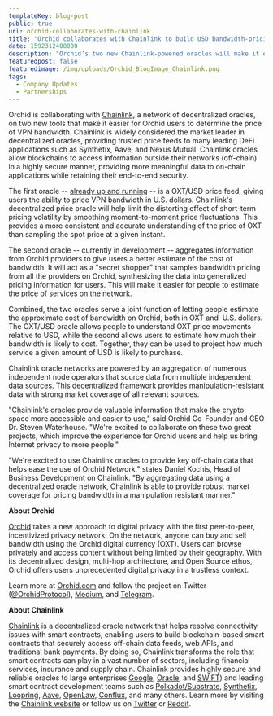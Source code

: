 ```yaml
---
templateKey: blog-post
public: true
url: orchid-collaborates-with-chainlink
title: "Orchid collaborates with Chainlink to build USD bandwidth-pricing oracles"
date: 1592312400000
description: "Orchid’s two new Chainlink-powered oracles will make it easier for people to understand the approximate U.S. dollar cost of VPN bandwidth"
featuredpost: false
featuredimage: /img/uploads/Orchid_BlogImage_Chainlink.png
tags:
  - Company Updates
  - Partnerships
---
```


Orchid is collaborating with [Chainlink](https://chain.link/), a network of decentralized oracles, on two new tools that make it easier for Orchid users to determine the price of VPN bandwidth. Chainlink is widely considered the market leader in decentralized oracles, providing trusted price feeds to many leading DeFi applications such as Synthetix, Aave, and Nexus Mutual. Chainlink oracles allow blockchains to access information outside their networks (off-chain) in a highly secure manner, providing more meaningful data to on-chain applications while retaining their end-to-end security.

The first oracle -- [already up and running](https://feeds.chain.link/) -- is a OXT/USD price feed, giving users the ability to price VPN bandwidth in U.S. dollars. Chainlink's decentralized price oracle will help limit the distorting effect of short-term pricing volatility by smoothing moment-to-moment price fluctuations. This provides a more consistent and accurate understanding of the price of OXT than sampling the spot price at a given instant.

The second oracle -- currently in development -- aggregates information from Orchid providers to give users a better estimate of the cost of bandwidth. It will act as a "secret shopper" that samples bandwidth pricing from all the providers on Orchid, synthesizing the data into generalized pricing information for users. This will make it easier for people to estimate the price of services on the network.

Combined, the two oracles serve a joint function of letting people estimate the approximate cost of bandwidth on Orchid, both in OXT and  U.S. dollars. The OXT/USD oracle allows people to understand OXT price movements relative to USD, while the second allows users to estimate how much their bandwidth is likely to cost. Together, they can be used to project how much service a given amount of USD is likely to purchase.

Chainlink oracle networks are powered by an aggregation of numerous independent node operators that source data from multiple independent data sources. This decentralized framework provides manipulation-resistant data with strong market coverage of all relevant sources.

"Chainlink's oracles provide valuable information that make the crypto space more accessible and easier to use," said Orchid Co-Founder and CEO Dr. Steven Waterhouse. "We're excited to collaborate on these two great projects, which improve the experience for Orchid users and help us bring Internet privacy to more people."

"We're excited to use Chainlink oracles to provide key off-chain data that helps ease the use of Orchid Network," states Daniel Kochis, Head of Business Development on Chainlink. "By aggregating data using a decentralized oracle network, Chainlink is able to provide robust market coverage for pricing bandwidth in a manipulation resistant manner."

**About Orchid**

[Orchid](https://www.orchid.com/) takes a new approach to digital privacy with the first peer-to-peer, incentivized privacy network. On the network, anyone can buy and sell bandwidth using the Orchid digital currency (OXT). Users can browse privately and access content without being limited by their geography. With its decentralized design, multi-hop architecture, and Open Source ethos, Orchid offers users unprecedented digital privacy in a trustless context.

Learn more at [Orchid.com](https://www.orchid.com/) and follow the project on Twitter ([@OrchidProtocol](https://twitter.com/orchidprotocol?lang=en)), [Medium](https://medium.com/orchid-labs), and [Telegram](https://www.t.me/OrchidOfficial).

**About Chainlink**

[Chainlink](https://chain.link) is a decentralized oracle network that helps resolve connectivity issues with smart contracts, enabling users to build blockchain-based smart contracts that securely access off-chain data feeds, web APIs, and traditional bank payments. By doing so, Chainlink transforms the role that smart contracts can play in a vast number of sectors, including financial services, insurance and supply chain. Chainlink provides highly secure and reliable oracles to large enterprises [Google](https://cloud.google.com/blog/products/data-analytics/building-hybrid-blockchain-cloud-applications-with-ethereum-and-google-cloud), [Oracle](https://www.forbes.com/sites/darrynpollock/2019/07/30/oracle-building-a-virtuous-cycle-of-innovation-with-start-ups-through-chainlink-and-blockchain/#34cfc294ffcc), and [SWIFT](https://create.smartcontract.com/sibos17)) and leading smart contract development teams such as [Polkadot/Substrate](https://medium.com/web3foundation/web3-foundation-and-chainlink-announce-collaboration-df55ed462a3a), [Synthetix](https://blog.synthetix.io/synthetix-and-chainlink/), [Loopring](https://medium.com/loopring-protocol/chainlink-and-loopring-collaborate-on-oracles-for-zkrollup-dex-protocol-c1c8094afc27), [Aave](https://medium.com/aave/the-aave-oracle-network-powered-by-chainlink-is-now-live-45bb8a5a8c4e), [OpenLaw](https://medium.com/@OpenLawOfficial/openlaw-teams-with-chainlink-to-bring-real-world-info-to-smart-contracts-4e7a3dac80a8), [Conflux](https://medium.com/@Confluxchain/conflux-partners-with-chainlink-to-enable-secure-connections-between-the-blockchain-and-75b2ae8ef176), and many others. Learn more by visiting the [Chainlink website](https://chain.link) or follow us on [Twitter](https://twitter.com/chainlink) or [Reddit](https://www.reddit.com/r/Chainlink/).